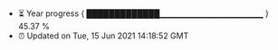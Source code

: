 - ⏳ Year progress { █████████████▁▁▁▁▁▁▁▁▁▁▁▁▁▁▁▁▁ } 45.37 %
- ⏰ Updated on Tue, 15 Jun 2021 14:18:52 GMT

